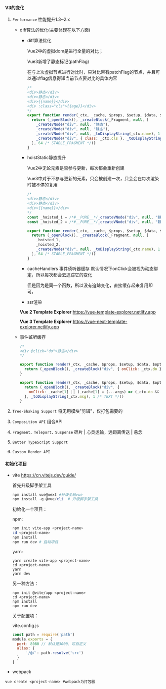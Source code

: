 #### V3的变化

1. `Performance` 性能提升1.3~2.x

   - diff算法的优化(主要体现在以下方面)

     - diff算法优化

       Vue2中的虚拟dom是进行全量的对比；

       Vue3新增了静态标记(pathFlag)

       在与上次虚拟节点进行对比时，只对比带有patchFlag的节点，并且可以通过flag信息得知当前节点要对比的具体内容

       ```javascript
       /*
       <div>静态</div>
       <div>静态</div>
       <div>{{name}}</div>
       <div :class="cls">{{age}}</div>
       */
       export function render(_ctx, _cache, $props, $setup, $data, $options) {
         return (_openBlock(), _createBlock(_Fragment, null, [
           _createVNode("div", null, "静态"),
           _createVNode("div", null, "静态"),
           _createVNode("div", null, _toDisplayString(_ctx.name), 1 /* TEXT */),
           _createVNode("div", { class: _ctx.cls }, _toDisplayString(_ctx.age), 3 /* TEXT, CLASS */)
         ], 64 /* STABLE_FRAGMENT */))
       }
       ```

     - hoistStatic静态提升

       Vue2中无论元素是否参与更新，每次都会重新创建

       Vue3中对于不参与更新的元素，只会被创建一次，只会会在每次渲染时被不停的复用

       ```javascript
       /*
       <div>静态</div>
       <div>静态</div>
       <div>{{name}}</div>
       */
       const _hoisted_1 = /*#__PURE__*/_createVNode("div", null, "静态", -1 /* HOISTED */)
       const _hoisted_2 = /*#__PURE__*/_createVNode("div", null, "静态", -1 /* HOISTED */)
       
       export function render(_ctx, _cache, $props, $setup, $data, $options) {
         return (_openBlock(), _createBlock(_Fragment, null, [
           _hoisted_1,
           _hoisted_2,
           _createVNode("div", null, _toDisplayString(_ctx.name), 1 /* TEXT */)
         ], 64 /* STABLE_FRAGMENT */))
       }
       ```

     - cacheHandlers 事件侦听器缓存
       默认情况下onClick会被视为动态绑定，所以每次都会去追踪它的变化

       但是因为是同一个函数，所以没有追踪变化，直接缓存起来复用即可。

     - ssr渲染

     **Vue 2 Template Explorer** https://vue-template-explorer.netlify.app

     **Vue 3 Template Explorer** https://vue-next-template-explorer.netlify.app

   - 事件监听缓存

     ```javascript
     /*
     <div @click="do">静态</div>
     */
     
     export function render(_ctx, _cache, $props, $setup, $data, $options) {
       return (_openBlock(), _createBlock("div", { onClick: _ctx.do }, "静态", 8 /* PROPS */, ["onClick"]))
     }
     
     export function render(_ctx, _cache, $props, $setup, $data, $options) {
       return (_openBlock(), _createBlock("div", {
         onClick: _cache[1] || (_cache[1] = (...args) => (_ctx.do && _ctx.do(...args)))
       }, _toDisplayString(_ctx.msg), 1 /* TEXT */))
     }
     ```
     
     

2. `Tree-Shaking Support` 将无用模块"剪辑"，仅打包需要的

3. `Composition API` 组合API

4. `Fragment，Teleport，Suspense` 碎片 | 心灵运输，远距离传送 | 悬念

5. `Better TypeScript Support`

6. `Custom Render API`

#### 初始化项目

- vite https://cn.vitejs.dev/guide/

  首先升级脚手架工具

  ```powershell
  npm install vue@next #升级全局vue
  npm install -g @vue/cli  # 升级脚手架工具
  ```

  初始化一个项目：

  npm:

  ```powershell
  npm init vite-app <project-name>
  cd <project-name>
  npm install
  npm run dev # 启动项目
  ```

  yarn:

  ```shell
  yarn create vite-app <project-name>
  cd <project-name>
  yarn
  yarn dev
  ```

  另一种方法：

  ```shell
  npm init @vite/app <project-name> 
  cd <project-name>
  npm install
  npm run dev
  ```

  关于配置项：

  vite.config.js

  ```javascript
  const path = require('path')
  module.exports = {
    port: 8080 // 默认是3000，可自定义
    alias: {
  		'/@/': path.resolve('src')
    }
  }
  ```

- webpack

```shell
vue create <project-name> #webpack为打包器
```





































































